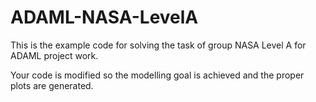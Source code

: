 # ADAML-NASA-LevelA
This is the example code for solving the task of group NASA Level A for ADAML project work.

Your code is modified so the modelling goal is achieved and the proper plots are generated.
